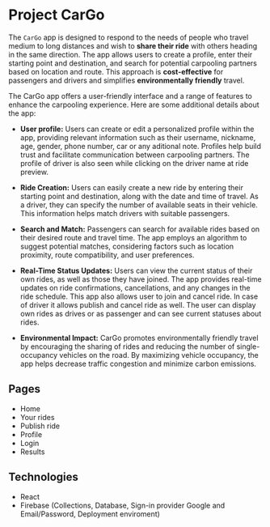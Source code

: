 # Project CarGo

The `CarGo` app is designed to respond to the needs of people who travel medium to long distances and wish to **share their ride** with others heading in the same direction. The app allows users to create a profile, enter their starting point and destination, and search for potential carpooling partners based on location and route. This approach is **cost-effective** for passengers and drivers and simplifies **environmentally friendly** travel.

The CarGo app offers a user-friendly interface and a range of features to enhance the carpooling experience. Here are some additional details about the app:

* **User profile:** Users can create or edit a personalized profile within the app, providing relevant information such as their username, nickname, age, gender, phone number, car or any aditional note. Profiles help build trust and facilitate communication between carpooling partners. 
The profile of driver is also seen while clicking on the driver name at ride preview.

* **Ride Creation:** Users can easily create a new ride by entering their starting point and destination, along with the date and time of travel. As a driver, they can specify the number of available seats in their vehicle. This information helps match drivers with suitable passengers.

* **Search and Match:** Passengers can search for available rides based on their desired route and travel time. The app employs an algorithm to suggest potential matches, considering factors such as location proximity, route compatibility, and user preferences.

* **Real-Time Status Updates:** Users can view the current status of their own rides, as well as those they have joined. The app provides real-time updates on ride confirmations, cancellations, and any changes in the ride schedule. 
This app also allows user to join and cancel ride. In case of driver it allows publish and cancel ride as well. The user can display own rides as drives or as passenger and can see current statuses about rides.

* **Environmental Impact:** CarGo promotes environmentally friendly travel by encouraging the sharing of rides and reducing the number of single-occupancy vehicles on the road. By maximizing vehicle occupancy, the app helps decrease traffic congestion and minimize carbon emissions.


## Pages
 * Home
 * Your rides
 * Publish ride
 * Profile
 * Login
 * Results


## Technologies
 * React
 * Firebase (Collections, Database, Sign-in provider Google and Email/Password, Deployment enviroment)
